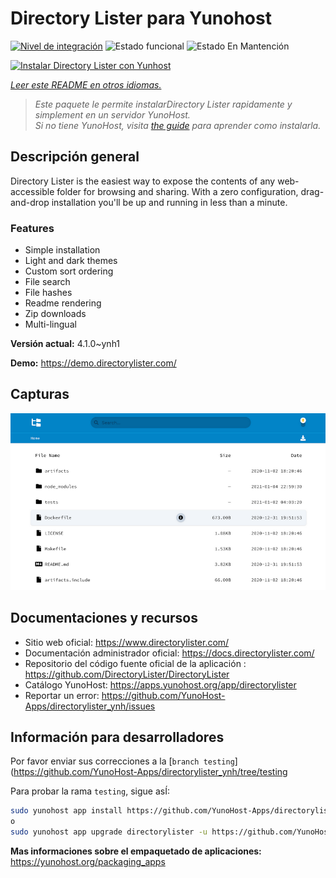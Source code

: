 <!--
Este archivo README esta generado automaticamente<https://github.com/YunoHost/apps/tree/master/tools/readme_generator>
No se debe editar a mano.
-->

# Directory Lister para Yunohost

[![Nivel de integración](https://dash.yunohost.org/integration/directorylister.svg)](https://ci-apps.yunohost.org/ci/apps/directorylister/) ![Estado funcional](https://ci-apps.yunohost.org/ci/badges/directorylister.status.svg) ![Estado En Mantención](https://ci-apps.yunohost.org/ci/badges/directorylister.maintain.svg)

[![Instalar Directory Lister con Yunhost](https://install-app.yunohost.org/install-with-yunohost.svg)](https://install-app.yunohost.org/?app=directorylister)

*[Leer este README en otros idiomas.](./ALL_README.md)*

> *Este paquete le permite instalarDirectory Lister rapidamente y simplement en un servidor YunoHost.*  
> *Si no tiene YunoHost, visita [the guide](https://yunohost.org/install) para aprender como instalarla.*

## Descripción general

Directory Lister is the easiest way to expose the contents of any web-accessible folder for browsing and sharing. With a zero configuration, drag-and-drop installation you'll be up and running in less than a minute.

### Features

- Simple installation
- Light and dark themes
- Custom sort ordering
- File search
- File hashes
- Readme rendering
- Zip downloads
- Multi-lingual


**Versión actual:** 4.1.0~ynh1

**Demo:** <https://demo.directorylister.com/>

## Capturas

![Captura de Directory Lister](./doc/screenshots/Screenshot.png)

## Documentaciones y recursos

- Sitio web oficial: <https://www.directorylister.com/>
- Documentación administrador oficial: <https://docs.directorylister.com/>
- Repositorio del código fuente oficial de la aplicación : <https://github.com/DirectoryLister/DirectoryLister>
- Catálogo YunoHost: <https://apps.yunohost.org/app/directorylister>
- Reportar un error: <https://github.com/YunoHost-Apps/directorylister_ynh/issues>

## Información para desarrolladores

Por favor enviar sus correcciones a la [`branch testing`](https://github.com/YunoHost-Apps/directorylister_ynh/tree/testing

Para probar la rama `testing`, sigue asÍ:

```bash
sudo yunohost app install https://github.com/YunoHost-Apps/directorylister_ynh/tree/testing --debug
o
sudo yunohost app upgrade directorylister -u https://github.com/YunoHost-Apps/directorylister_ynh/tree/testing --debug
```

**Mas informaciones sobre el empaquetado de aplicaciones:** <https://yunohost.org/packaging_apps>
